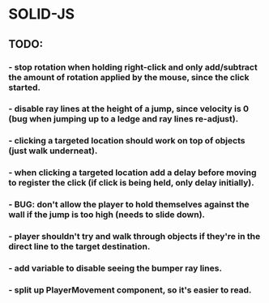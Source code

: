 # SOLID-JS

## TODO:

### - stop rotation when holding right-click and only add/subtract the amount of rotation applied by the mouse, since the click started.

### - disable ray lines at the height of a jump, since velocity is 0 (bug when jumping up to a ledge and ray lines re-adjust).

### - clicking a targeted location should work on top of objects (just walk underneat).

### - when clicking a targeted location add a delay before moving to register the click (if click is being held, only delay initially).

### - BUG: don't allow the player to hold themselves against the wall if the jump is too high (needs to slide down).

### - player shouldn't try and walk through objects if they're in the direct line to the target destination.

### - add variable to disable seeing the bumper ray lines.

### - split up PlayerMovement component, so it's easier to read.
